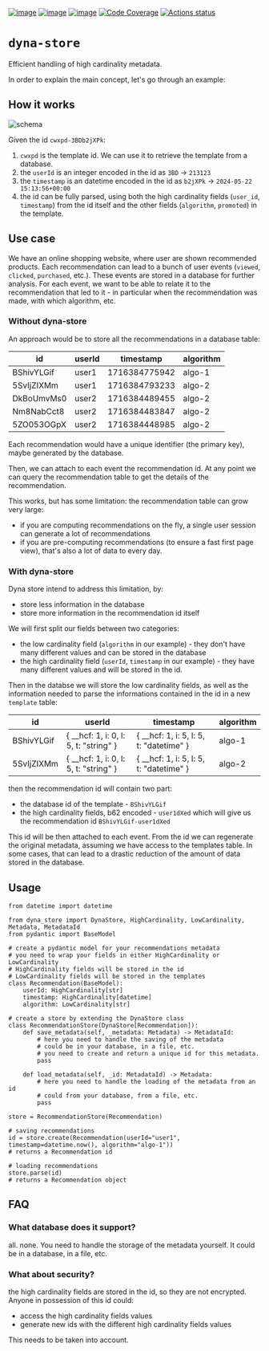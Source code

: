 [![image](https://img.shields.io/pypi/v/dyna-store.svg)](https://pypi.python.org/pypi/dyna-store)
[![image](https://img.shields.io/pypi/l/dyna-store.svg)](https://pypi.python.org/pypi/dyna-store)
[![image](https://img.shields.io/pypi/pyversions/dyna-store.svg)](https://pypi.python.org/pypi/dyna-store)
[![Code Coverage](https://img.shields.io/codecov/c/github/brightnetwork/dyna-store)](https://app.codecov.io/gh/brightnetwork/dyna-store)
[![Actions status](https://github.com/brightnetwork/dyna-store/workflows/test/badge.svg)](https://github.com/brightnetwork/dyna-store/actions)

# `dyna-store`

Efficient handling of high cardinality metadata.

In order to explain the main concept, let's go through an example:


## How it works

![schema](./docs/schema.png)

Given the id `cwxpd-3BDb2jXPk`:
1. `cwxpd` is the template id. We can use it to retrieve the template from a database.
2. the `userId` is an integer encoded in the id as `3BD` -> `213123`
3. the `timestamp` is an datetime encoded in the id as `b2jXPk` -> `2024-05-22 15:13:56+00:00`
4. the id can be fully parsed, using both the high cardinality fields (`user_id`, `timestamp`) from the id itself and the other fields (`algorithm`, `promoted`) in the template.


## Use case

We have an online shopping website, where user are shown recommended products.
Each recommendation can lead to a bunch of user events (`viewed`, `clicked`, `purchased`, etc.). These events are stored in a database for further analysis.
For each event, we want to be able to relate it to the recommendation that led to it - in particular when the recommendation was made, with which algorithm, etc.

### Without dyna-store

An approach would be to store all the recommendations in a database table:

| id | userId | timestamp | algorithm |
| --- | --- | --- | --- |
| BShivYLGif | user1 | 1716384775942 | algo-1 |
| 5SvIjZIXMm | user1 | 1716384793233 | algo-2 |
| DkBoUmvMs0 | user2 | 1716384489455 | algo-2 |
| Nm8NabCct8 | user2 | 1716384483847 | algo-2 |
| 5ZO053OGpX | user2 | 1716384448985 | algo-2 |

Each recommendation would have a unique identifier (the primary key), maybe generated by the database.

Then, we can attach to each event the recommendation id. At any point we can query the recommendation table to get the details of the recommendation.

This works, but has some limitation: the recommendation table can grow very large:
- if you are computing recommendations on the fly, a single user session can generate a lot of recommendations
- if you are pre-computing recommendations (to ensure a fast first page view), that's also a lot of data to every day.

### With dyna-store

Dyna store intend to address this limitation, by:
- store less information in the database
- store more information in the recommendation id itself

We will first split our fields between two categories:
- the low cardinality field (`algorithm` in our example) - they don't have many different values and can be stored in the database
- the high cardinality field (`userId`, `timestamp` in our example) - they have many different values and will be stored in the id.

Then in the databse we will store the low cardinality fields, as well as the information needed to parse the informations contained in the id in a new `template` table:

| id | userId | timestamp | algorithm |
| --- | --- | --- | --- |
| BShivYLGif | { __hcf: 1, i: 0, l: 5, t: "string" } | { __hcf: 1, i: 5, l: 5, t: "datetime" } | algo-1 |
| 5SvIjZIXMm | { __hcf: 1, i: 0, l: 5, t: "string" } | { __hcf: 1, i: 5, l: 5, t: "datetime" } | algo-2 |

then the recommendation id will contain two part:
- the database id of the template - `BShivYLGif`
- the high cardinality fields, b62 encoded - `user1dXed`
which will give us the recommendation id `BShivYLGif-user1dXed`

This id will be then attached to each event. From the id we can regenerate the original metadata, assuming we have access to the templates table.
In some cases, that can lead to a drastic reduction of the amount of data stored in the database.


## Usage

```python3
from datetime import datetime

from dyna_store import DynaStore, HighCardinality, LowCardinality, Metadata, MetadataId
from pydantic import BaseModel

# create a pydantic model for your recommendations metadata
# you need to wrap your fields in either HighCardinality or LowCardinality
# HighCardinality fields will be stored in the id
# LowCardinality fields will be stored in the templates
class Recommendation(BaseModel):
    userId: HighCardinality[str]
    timestamp: HighCardinality[datetime]
    algorithm: LowCardinality[str]

# create a store by extending the DynaStore class
class RecommendationStore(DynaStore[Recommendation]):
    def save_metadata(self, _metadata: Metadata) -> MetadataId:
        # here you need to handle the saving of the metadata
        # could be in your database, in a file, etc.
        # you need to create and return a unique id for this metadata.
        pass

    def load_metadata(self, _id: MetadataId) -> Metadata:
        # here you need to handle the loading of the metadata from an id
        # could from your database, from a file, etc.
        pass

store = RecommendationStore(Recommendation)

# saving recommendations
id = store.create(Recommendation(userId="user1", timestamp=datetime.now(), algorithm="algo-1"))
# returns a Recommendation id

# loading recommendations
store.parse(id)
# returns a Recommendation object
```


## FAQ

### What database does it support?

all. none. You need to handle the storage of the metadata yourself. It could be in a database, in a file, etc.

### What about security?

the high cardinality fields are stored in the id, so they are not encrypted. Anyone in possession of this id could:
- access the high cardinality fields values
- generate new ids with the different high cardinality fields values

This needs to be taken into account.
